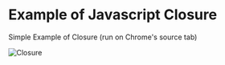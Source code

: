 # Example of Javascript Closure
Simple Example of Closure (run on Chrome's source tab)

![Closure](https://user-images.githubusercontent.com/74446624/198755637-6f85a4ba-7b2e-4b73-b1cd-058624874703.png)
